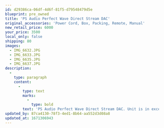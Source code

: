 ```yaml
---
id: d29386ca-06df-4d6f-81f5-d79548479d5e
blueprint: pre_owned
title: 'PS Audio Perfect Wave Direct Stream DAC'
original_accessories: 'Power Cord, Box, Packing, Remote, Manual'
new_retail_price: 6000
your_price: 3500
local_only: false
shipping: 80
images:
  - IMG_6632.JPG
  - IMG_6633.JPG
  - IMG_6635.JPG
  - IMG_6637.JPG
description:
  -
    type: paragraph
    content:
      -
        type: text
        marks:
          -
            type: bold
        text: 'PS Audio Perfect Wave Direct Stream DAC. Unit is in excellent condition with original box and packing and accessories. Unit sold as new for $6,000.00'
updated_by: 87ca4130-78f3-4ed1-8b64-aa552d3d08a8
updated_at: 1671306943
---
```

